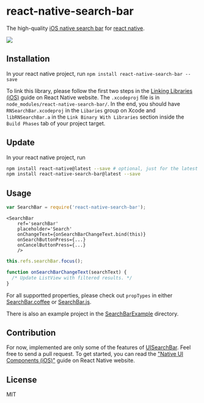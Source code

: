 # react-native-search-bar

The high-quality [iOS native search bar](https://developer.apple.com/library/ios/documentation/UserExperience/Conceptual/UIKitUICatalog/UISearchBar.html) for [react native](https://facebook.github.io/react-native/).

<img src="SearchBar.png"/>

## Installation

In your react native project, run `npm install react-native-search-bar --save`

To link this library, please follow the first two steps in the [Linking Libraries (iOS)](http://facebook.github.io/react-native/docs/linking-libraries-ios.html) guide on React Native website. The `.xcodeproj` file is in `node_modules/react-native-search-bar/`. In the end, you should have `RNSearchBar.xcodeproj` in the `Libaries` group on Xcode and `libRNSearchBar.a` in the `Link Binary With Libraries` section inside the `Build Phases` tab of your project target.

## Update

In your react native project, run

```Bash
npm install react-native@latest --save # optional, just for the latest react-native
npm install react-native-search-bar@latest --save
```

## Usage

```javascript
var SearchBar = require('react-native-search-bar');
```

```JSX
<SearchBar
	ref='searchBar'
	placeholder='Search'
	onChangeText={onSearchBarChangeText.bind(this)}
	onSearchButtonPress={...}
	onCancelButtonPress={...}
	/>
```

```javascript
this.refs.searchBar.focus();

function onSearchBarChangeText(searchText) {
  /* Update ListView with filtered results. */
}
```

For all supportted properties, please check out `propTypes` in either [SearchBar.coffee](SearchBar.coffee) or [SearchBar.js](SearchBar.js).

There is also an example project in the [SearchBarExample](SearchBarExample) directory.

## Contribution

For now, implemented are only some of the features of [UISearchBar](https://developer.apple.com/library/ios/documentation/UIKit/Reference/UISearchBar_Class/).
Feel free to send a pull request. To get started, you can read the ["Native UI Components (iOS)"](http://facebook.github.io/react-native/docs/native-components-ios.html) guide on React Native website.

## License

MIT
